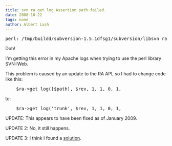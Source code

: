 ```yaml
---
title: svn ra get log Assertion path failed.
date: 2008-10-22
tags: none
author: Albert Lash
---
```

<pre>
perl: /tmp/buildd/subversion-1.5.1dfsg1/subversion/libsvn_ra/ra_loader.c:997: svn_ra_check_path: Assertion `*path != '/'' failed.</pre>

Doh!

I'm getting this error in my Apache logs when trying to use the perl library SVN::Web.

This problem is caused by an update to the RA API, so I had to change code like this:

<pre lang="perl">    $ra->get_log([$path], $rev, 1, 1, 0, 1,                 sub { @log_result = @_; });</pre>

to:

<pre lang="perl">    $ra->get_log('trunk', $rev, 1, 1, 0, 1,                 sub { @log_result = @_; });</pre>

UPDATE: This appears to have been fixed as of January 2009.

UPDATE 2: No, it still happens.

UPDATE 3: I think I found a <a href="http://www.docunext.com/2009/02/perl-svnweb/">solution</a>.

